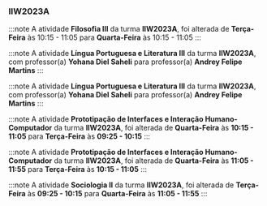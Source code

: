 ### IIW2023A


:::note
A atividade **Filosofia III** da turma **IIW2023A**, foi alterada de **Terça-Feira** às 10:15 - 11:05 para **Quarta-Feira** às 10:15 - 11:05
:::
        


:::note
A atividade **Língua Portuguesa e Literatura III** da turma **IIW2023A**, com professor(a) **Yohana Diel Saheli** para professor(a) **Andrey Felipe Martins**
:::
        


:::note
A atividade **Língua Portuguesa e Literatura III** da turma **IIW2023A**, com professor(a) **Yohana Diel Saheli** para professor(a) **Andrey Felipe Martins**
:::
        


:::note
A atividade **Prototipação de Interfaces e Interação Humano-Computador** da turma **IIW2023A**, foi alterada de **Quarta-Feira** às **10:15 - 11:05** para **Terça-Feira** às **09:25 - 10:15**
:::
        


:::note
A atividade **Prototipação de Interfaces e Interação Humano-Computador** da turma **IIW2023A**, foi alterada de **Quarta-Feira** às **11:05 - 11:55** para **Terça-Feira** às **10:15 - 11:05**
:::
        


:::note
A atividade **Sociologia II** da turma **IIW2023A**, foi alterada de **Terça-Feira** às **09:25 - 10:15** para **Quarta-Feira** às **11:05 - 11:55**
:::
        

